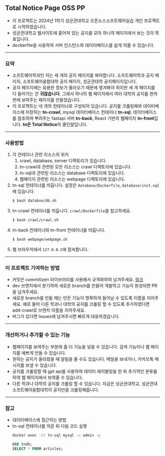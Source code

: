 ## Total Notice Page OSS PP
- 이 프로젝트는 2024년 1학기 성균관대학교 오픈소스소프트웨어실습 개인 프로젝트로 시작하였습니다.
- 성균관대학교 웹사이트에 흩어져 있는 공지를 모아 하나의 페이지에서 보는 것이 목표입니다.
- dockerfile을 사용하여 서버 인스턴스와 데이터베이스를 쉽게 띄울 수 있습니다.

---

### 요약
- 소프트웨어학과인 저는 세 개의 공지 페이지를 봐야합니다. 소프트웨어학과 공지 페이지, 소프트웨어융합대학 공지 페이지, 성균관대학 공지페이지입니다.
- 공지 페이지에는 유용한 정보가 올라오기 때문에 챙겨봐야 하지만 세 개 페이지를 다 들어가는 건 **귀찮습니다**. 그래서 하나의 웹 페이지에서 여러 대학의 공지를 한꺼번에 보여주는 페이지를 만들었습니다.
- 이 프로젝트는 네 개의 컨테이너로 구성되어 있습니다. 공지를 크롤링해와 데이터베이스에 저장하는 **tn-crawl**, mysql 데이터베이스 컨테이너 **tn-sql**, 데이터베이스를 참조하여 뿌려주는 fastapi 서버 **tn-back**, React 기반의 웹페이지 **tn-front**입니다. **tn은 Total Notice**의 줄인말입니다.

---

### 사용방법
1. 각 컨테이너 관련 리소스의 위치
    1. crawl, database, server 디렉토리가 있습니다.
    1. tn-crawl과 관련된 모든 리소스는 crawl 디렉토리에 있습니다.
    1. tn-sql과 관련된 리소스는 database 디렉토리에 있습니다.
    1. 웹페이지 관련된 리소스는 webpage 디렉토리에 있습니다.
1. tn-sql 컨테이너를 띄웁니다. 설정은 `database/Dockerfile`, `database/init.sql`에 있습니다.
    ```bash
    $ bash databse/db.sh
    ```
1. tn-crawl 컨테이너를 띄웁니다. `crawl/Dockerfile`을 참고하세요.
    ```bash
    $ bash crawl/crawl.sh
    ```
1. tn-back 컨테이너와 tn-front 컨테이너를 띄웁니다.
    ```bash
    $ bash webpage/webpage.sh
    ```
1. 웹 브라우저에서 `127.0.0.1`에 접속합니다.

---

### 이 프로젝트 기여하는 방법
- 커밋은 commitizen 라이브러리를 사용해서 규격화하여 남겨주세요. [링크](https://pypi.org/project/commitizen/)
- dev 브랜치에서 분기하여 새로운 branch를 만들어 개발하고 기능이 완성되면 PR을 남겨주세요.
- 새로운 branch를 만들 때는 만든 기능이 명확하게 들어날 수 있도록 이름을 지어주세요. 예로 들어 다른 학과나 대학의 공지를 크롤링 할 수 있도록 추가하였다면 add-crawl로 브랜치 이름을 지어주세요.
- 버그가 있다면 Issues에 남겨주시면 빠르게 대응하겠습니다.

---

### 개선하거나 추가할 수 있는 기능
- 웹페이지를 보여주는 부분에 좀 더 기능을 넣을 수 있습니다. 검색 기능이나 웹 페이지를 예쁘게 만들 수 있습니다.
- 원하는 공지가 올라왔을 때 알림을 줄 수도 있습니다. 메일을 보내거나, 카카오톡 메시지를 보낼 수 있습니다.
- 공지를 크롤링할 때 gpt api를 사용하여 데이터 레이블링을 한 뒤 추가적인 분류를 하여 웹 페이지에서 보여줄 수 있습니다.
- 다른 학과나 대학의 공지를 크롤링 할 수 있습니다. 지금은 성균관대학교, 성균관대 소프트웨어융합대학의 공지만을 크롤링해옵니다.

---

### 참고
- 데이터베이스에 접근하는 방법
- tn-sql 컨테이너를 띄운 뒤 다음 코드 실행
    ```bash
    docker exec -it tn-sql mysql -u admin -p
    ```
    ```sql
    USE tndb;
    SELECT * FROM articles;
    ```